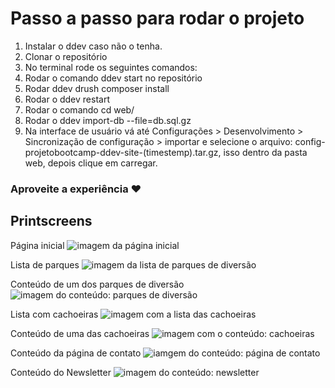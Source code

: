 # Passo a passo para rodar o projeto

1. Instalar o ddev caso não o tenha.
2. Clonar o repositório 
3. No terminal rode os seguintes comandos:
4. Rodar o comando ddev start no repositório
5. Rodar ddev drush composer install
6. Rodar o ddev restart 
7. Rodar o comando cd web/
8. Rodar o ddev import-db --file=db.sql.gz
9. Na interface de usuário vá até  Configurações > Desenvolvimento > Sincronização de configuração > importar e selecione o arquivo: config-projetobootcamp-ddev-site-(timestemp).tar.gz, isso dentro da pasta web, depois clique em carregar.

### Aproveite a experiência ❤ 
 
## Printscreens

Página inicial
![imagem da página inicial](https://i.ibb.co/3C5QQ3b/image.png)

Lista de parques
![imagem da lista de parques de diversão](https://i.ibb.co/xjnsNt4/image-2.png)

Conteúdo de um dos parques de diversão
![imagem do conteúdo: parques de diversão](https://i.ibb.co/3m28DKr/image-3.png)

Lista com cachoeiras 
![imagem com a lista das cachoeiras](https://i.ibb.co/JnCkwVh/image-1.png) 

Conteúdo de uma das cachoeiras
![imagem com o conteúdo: cachoeiras](https://i.ibb.co/nzy737d/image-4.png) 

Conteúdo da página de contato
![iamgem do conteúdo: página de contato](https://i.ibb.co/H70378s/image-5.png) 

Conteúdo do Newsletter 
![imagem do conteúdo: newsletter](https://i.ibb.co/ykGMNvw/image-6.png) 